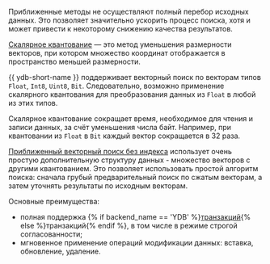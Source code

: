 Приближенные методы не осуществляют полный перебор исходных данных. Это позволяет значительно ускорить процесс поиска, хотя и может привести к некоторому снижению качества результатов.

[Скалярное квантование](../udf/list/knn.md#approximate-vector-search-scalar-quantization) — это метод уменьшения размерности векторов, при котором множество координат отображается в пространство меньшей размерности.

{{ ydb-short-name }} поддерживает векторный поиск по векторам типов `Float`, `Int8`, `Uint8`, `Bit`. Следовательно, возможно применение скалярного квантования для преобразования данных из `Float` в любой из этих типов.

Скалярное квантование сокращает время, необходимое для чтения и записи данных, за счёт уменьшения числа байт. Например, при квантовании из `Float` в `Bit` каждый вектор сокращается в 32 раза.

[Приближенный векторный поиск без индекса](../udf/list/knn.md#approximate-vector-search-examples) использует очень простую дополнительную структуру данных - множество векторов с другими квантованием. Это позволяет использовать простой алгоритм поиска: сначала грубый предварительный поиск по сжатым векторам, а затем уточнять результаты по исходным векторам.

Основные преимущества:

* полная поддержка {% if backend_name == 'YDB' %}[транзакций](../../../concepts/glossary.md#transactions){% else %}транзакций{% endif %}, в том числе в режиме строгой согласованности;
* мгновенное применение операций модификации данных: вставка, обновление, удаление.